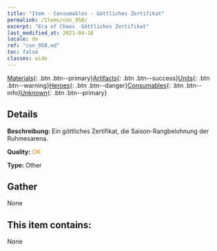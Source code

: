 ```yaml
---
title: "Item - Consumables - Göttliches Zertifikat"
permalink: /Items/con_958/
excerpt: "Era of Chaos  Göttliches Zertifikat"
last_modified_at: 2021-04-16
locale: de
ref: "con_958.md"
toc: false
classes: wide
---
```

 [Materials](/de/Items/){: .btn .btn--primary}[Artifacts](/de/Items/Artifacts/){: .btn .btn--success}[Units](/de/Items/Units/){: .btn .btn--warning}[Heroes](/de/Items/Heroes/){: .btn .btn--danger}[Consumables](/de/Items/Consumables/){: .btn .btn--info}[Unknown](/de/Items/Unknown/){: .btn .btn--primary}

## Details
 **Beschreibung:** Ein göttliches Zertifikat, die Saison-Rangbelohnung der Ruhmesarena.

 **Quality:** <span style="color: #FF8C00">OK</span>

 **Type:** Other

## Gather

  None

## This item contains:

  None

